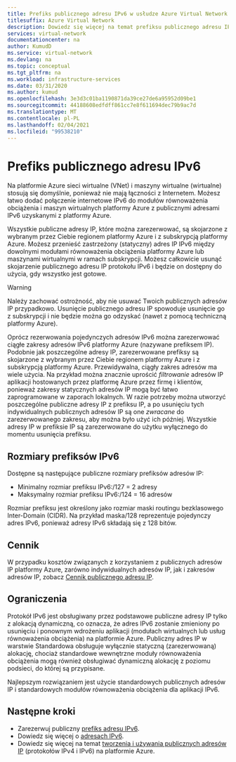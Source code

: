 ```yaml
---
title: Prefiks publicznego adresu IPv6 w usłudze Azure Virtual Network
titlesuffix: Azure Virtual Network
description: Dowiedz się więcej na temat prefiksu publicznego adresu IPv6 w usłudze Azure Virtual Network.
services: virtual-network
documentationcenter: na
author: KumudD
ms.service: virtual-network
ms.devlang: na
ms.topic: conceptual
ms.tgt_pltfrm: na
ms.workload: infrastructure-services
ms.date: 03/31/2020
ms.author: kumud
ms.openlocfilehash: 3e3d3c01ba1190871da39ce27de6a95952d09be1
ms.sourcegitcommit: 44188608edfdff861cc7e8f611694dec79b9ac7d
ms.translationtype: MT
ms.contentlocale: pl-PL
ms.lasthandoff: 02/04/2021
ms.locfileid: "99538210"
---
```

# <a name="reserved-public-ipv6-address-prefix"></a>Prefiks publicznego adresu IPv6

Na platformie Azure sieci wirtualne (VNet) i maszyny wirtualne (wirtualne) stosują się domyślnie, ponieważ nie mają łączności z Internetem. Możesz łatwo dodać połączenie internetowe IPv6 do modułów równoważenia obciążenia i maszyn wirtualnych platformy Azure z publicznymi adresami IPv6 uzyskanymi z platformy Azure.

Wszystkie publiczne adresy IP, które można zarezerwować, są skojarzone z wybranym przez Ciebie regionem platformy Azure i z subskrypcją platformy Azure. Możesz przenieść zastrzeżony (statyczny) adres IP IPv6 między dowolnymi modułami równoważenia obciążenia platformy Azure lub maszynami wirtualnymi w ramach subskrypcji. Możesz całkowicie usunąć skojarzenie publicznego adresu IP protokołu IPv6 i będzie on dostępny do użycia, gdy wszystko jest gotowe.

> [!WARNING]
> Należy zachować ostrożność, aby nie usuwać Twoich publicznych adresów IP przypadkowo. Usunięcie publicznego adresu IP spowoduje usunięcie go z subskrypcji i nie będzie można go odzyskać (nawet z pomocą techniczną platformy Azure).

Oprócz rezerwowania pojedynczych adresów IPv6 można zarezerwować ciągłe zakresy adresów IPv6 platformy Azure (nazywane prefiksem IP).  Podobnie jak poszczególne adresy IP, zarezerwowane prefiksy są skojarzone z wybranym przez Ciebie regionem platformy Azure i z subskrypcją platformy Azure. Przewidywalna, ciągły zakres adresów ma wiele użycia. Na przykład można znacznie uprościć *filtrowanie* adresów IP aplikacji hostowanych przez platformę Azure przez firmę i klientów, ponieważ zakresy statycznych adresów IP mogą być łatwo zaprogramowane w zaporach lokalnych.  W razie potrzeby można utworzyć poszczególne publiczne adresy IP z prefiksu IP, a po usunięciu tych indywidualnych publicznych adresów IP są one *zwracane* do zarezerwowanego zakresu, aby można było użyć ich później. Wszystkie adresy IP w prefiksie IP są zarezerwowane do użytku wyłącznego do momentu usunięcia prefiksu.



## <a name="ipv6-prefix-sizes"></a>Rozmiary prefiksów IPv6
Dostępne są następujące publiczne rozmiary prefiksów adresów IP:

-  Minimalny rozmiar prefiksu IPv6:/127 = 2 adresy
-  Maksymalny rozmiar prefiksu IPv6:/124 = 16 adresów

Rozmiar prefiksu jest określony jako rozmiar maski routingu bezklasowego Inter-Domain (CIDR). Na przykład maska/128 reprezentuje pojedynczy adres IPv6, ponieważ adresy IPv6 składają się z 128 bitów.

## <a name="pricing"></a>Cennik
 
W przypadku kosztów związanych z korzystaniem z publicznych adresów IP platformy Azure, zarówno indywidualnych adresów IP, jak i zakresów adresów IP, zobacz [Cennik publicznego adresu IP](https://azure.microsoft.com/pricing/details/ip-addresses/).

## <a name="limitations"></a>Ograniczenia
Protokół IPv6 jest obsługiwany przez podstawowe publiczne adresy IP tylko z alokacją dynamiczną, co oznacza, że adres IPv6 zostanie zmieniony po usunięciu i ponownym wdrożeniu aplikacji (modułach wirtualnych lub usług równoważenia obciążenia) na platformie Azure. Publiczny adres IP w warstwie Standardowa obsługuje wyłącznie statyczną (zarezerwowaną) alokację, chociaż standardowe wewnętrzne moduły równoważenia obciążenia mogą również obsługiwać dynamiczną alokację z poziomu podsieci, do której są przypisane.  

Najlepszym rozwiązaniem jest użycie standardowych publicznych adresów IP i standardowych modułów równoważenia obciążenia dla aplikacji IPv6.

## <a name="next-steps"></a>Następne kroki
- Zarezerwuj publiczny [prefiks adresu IPv6](ipv6-reserve-public-ip-address-prefix.md).
- Dowiedz się więcej o [adresach IPv6](ipv6-overview.md).
- Dowiedz się więcej na temat [tworzenia i używania publicznych adresów IP](virtual-network-public-ip-address.md) (protokołów IPv4 i IPv6) na platformie Azure.
